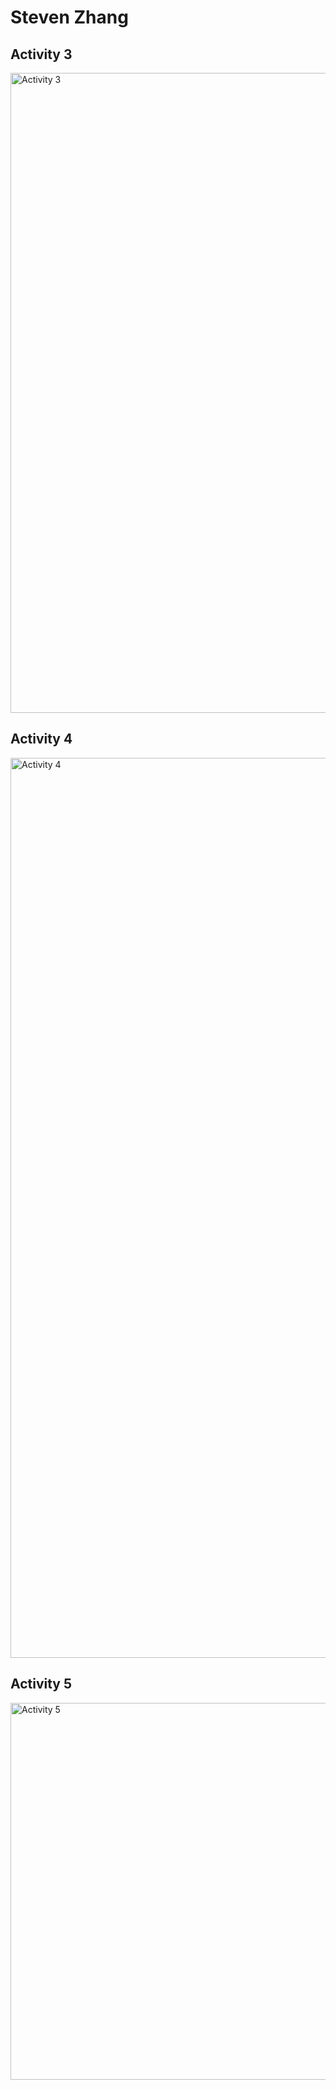 # Steven Zhang

## Activity 3
<img width="1024" alt="Activity 3" src="https://github.com/zhast/ECE444-F2023-Assignment1/assets/20625321/7c3f3757-952f-481d-8bff-cbaf15e6f69a">

## Activity 4
<img width="1440" alt="Activity 4" src="https://github.com/zhast/ECE444-F2023-Assignment1/assets/20625321/20330ce7-247c-4b0f-8a0a-b656463cfbc2">

## Activity 5 
<img width="603" alt="Activity 5" src="https://github.com/zhast/ECE444-F2023-Assignment1/assets/20625321/32a61792-f584-40c1-8b6d-58e3b75ffd7f">
